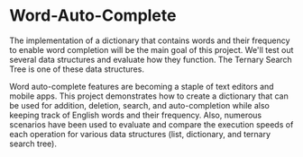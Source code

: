 # Word-Auto-Complete
The implementation of a dictionary that contains words and their frequency to enable word completion will be the main goal of this project. We'll test out several data structures and evaluate how they function. The Ternary Search Tree is one of these data structures.

Word auto-complete features are becoming a staple of text editors and mobile apps. This project demonstrates how to create a dictionary that can be used for addition, deletion, search, and auto-completion while also keeping track of English words and their frequency. Also, numerous scenarios have been used to evaluate and compare the execution speeds of each operation for various data structures (list, dictionary, and ternary search tree).
